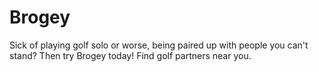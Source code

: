 # Brogey
Sick of playing golf solo or worse, being paired up with people you can't stand? Then try Brogey today! Find golf partners near you.